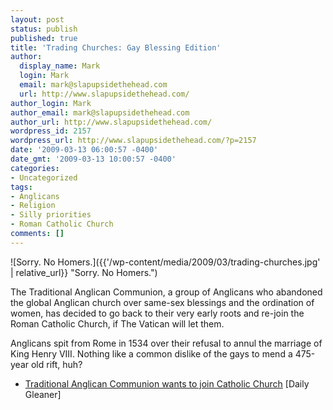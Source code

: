 ```yaml
---
layout: post
status: publish
published: true
title: 'Trading Churches: Gay Blessing Edition'
author:
  display_name: Mark
  login: Mark
  email: mark@slapupsidethehead.com
  url: http://www.slapupsidethehead.com/
author_login: Mark
author_email: mark@slapupsidethehead.com
author_url: http://www.slapupsidethehead.com/
wordpress_id: 2157
wordpress_url: http://www.slapupsidethehead.com/?p=2157
date: '2009-03-13 06:00:57 -0400'
date_gmt: '2009-03-13 10:00:57 -0400'
categories:
- Uncategorized
tags:
- Anglicans
- Religion
- Silly priorities
- Roman Catholic Church
comments: []
---
```

![Sorry. No Homers.]({{'/wp-content/media/2009/03/trading-churches.jpg' | relative_url}} "Sorry. No Homers.")

The  Traditional Anglican Communion, a group of Anglicans who abandoned the global Anglican church over same-sex blessings and the ordination of women, has decided to go back to their very early roots and re-join the Roman Catholic Church, if The Vatican will let them.

Anglicans spit from Rome in 1534 over their refusal to annul the marriage of King Henry VIII. Nothing like a common dislike of the gays to mend a 475-year old rift, huh?

- [Traditional Anglican Communion wants to join Catholic Church](http://dailygleaner.canadaeast.com/liveit/article/595487) [Daily Gleaner]
